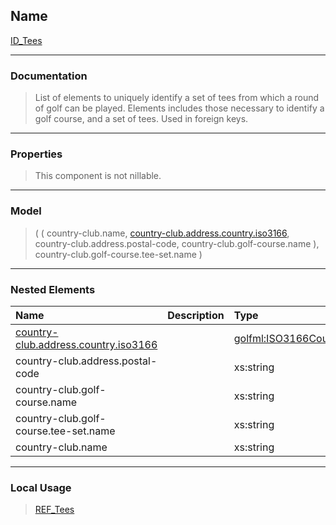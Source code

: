 ## Name ##

[ID\_Tees](GID_Tees.md)

---


### Documentation ###


> List of elements to uniquely identify a set of tees from which a round of golf can be played.
> Elements includes those necessary to identify a golf course, and a set of tees.
> Used in foreign keys.


---



### Properties ###

> This component is not nillable.

---


### Model ###

> ( ( country-club.name, [country-club.address.country.iso3166](SISO3166CountryCodeEnum.md), country-club.address.postal-code, country-club.golf-course.name ), country-club.golf-course.tee-set.name   )

---


### Nested Elements ###

| **Name** | **Description** | **Type** |
|:---------|:----------------|:---------|
| [country-club.address.country.iso3166](SISO3166CountryCodeEnum.md) |   | [golfml:ISO3166CountryCodeEnum](SISO3166CountryCodeEnum.md) |
| country-club.address.postal-code |   | xs:string |
| country-club.golf-course.name |   | xs:string |
| country-club.golf-course.tee-set.name |   | xs:string |
| country-club.name |   | xs:string |


---


### Local Usage ###
> [REF\_Tees](CREF_Tees.md)